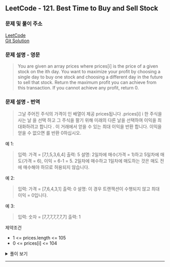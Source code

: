 ## LeetCode - 121. Best Time to Buy and Sell Stock
### 문제 및 풀이 주소
[LeetCode](https://leetcode.com/problems/best-time-to-buy-and-sell-stock/)  
[Git Solution](https://github.com/mertyn88/algorithm/blob/feature/longestincreasing/src/com/algorithm/leetcode/longestincreasing/Solution.java)

### 문제 설명 - 영문
>You are given an array prices where prices[i] is the price of a given stock on the ith day.
You want to maximize your profit by choosing a single day to buy one stock and choosing a different day in the future to sell that stock.
Return the maximum profit you can achieve from this transaction. If you cannot achieve any profit, return 0.

### 문제 설명 - 번역
>그날 주어진 주식의 가격이 인 배열이 제공 prices됩니다 .prices[i] i
한 주식을 사는 날 을 선택 하고 그 주식을 팔기 위해 미래의 다른 날을 선택하여 이익을 최대화하려고 합니다 .
이 거래에서 얻을 수 있는 최대 이익을 반환 합니다. 이익을 얻을 수 없으면 를 반환 0하십시오.


예 1:
>입력: 가격 = [7,1,5,3,6,4]
출력: 5
설명: 2일차에 매수(가격 = 1)하고 5일차에 매도(가격 = 6), 이익 = 6-1 = 5.
2일차에 매수하고 1일차에 매도하는 것은 매도 전에 매수해야 하므로 허용되지 않습니다.

예 2:
>입력: 가격 = [7,6,4,3,1]
출력: 0
설명: 이 경우 트랜잭션이 수행되지 않고 최대 이익 = 0입니다.

예 3:
>입력: 숫자 = [7,7,7,7,7,7,7]
출력: 1


제약조건
* 1 <= prices.length <= 105
* 0 <= prices[i] <= 104

<details>
 <summary>풀이 보기</summary>
 <div markdown="16">

### 문제 해결
전체를 순회하며 해당 인덱스 위치에서 min, max 값을 도출한다.

>i 는 인덱스 값이며 해당 위치마다 값을 찾는다.
```java
        // 최소값을 계속 찾음.
        min = Math.min(min,prices[i]);

        // 현재 최대값 vs 현재 인덱스값 - 현재 최소값
        max = Math.max(max, prices[i] - min);
```
최소값의 초기값은 0번 `prices[0]` 이므로 반복해서 i 가 증가 할때마다 최소 값을 찾는다.
최대값의 초기값은 0이므로 `max | curr-min` 으로 비교한다면 최대값을 찾을 수 있다. 

#### 전체코드
```java
    public int maxProfit(int[] prices) {
        int max = 0;
        int min = prices[0];

        for (int i = 1; i < prices.length; i++) {

        // 최소값을 계속 찾음.
        min = Math.min(min,prices[i]);

        // 현재 최대값 vs 현재 인덱스값 - 현재 최소값
        max = Math.max(max, prices[i] - min);
        }
        return max;
    }
```

### 테스트 결과
Success
Details
Runtime: 3 ms, faster than 69.64% of Java online submissions for Best Time to Buy and Sell Stock.
Memory Usage: 83.7 MB, less than 53.60% of Java online submissions for Best Time to Buy and Sell Stock.


### 후기
DP의 이해보다 해당 자리에서 최대 값의 연산 이후의 값을 찾는 시도했다..

</div>
</details>

---